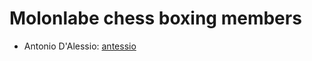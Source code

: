 # Molonlabe chess boxing members

- Antonio D'Alessio: [antessio](https://www.chess.com/member/antessio)